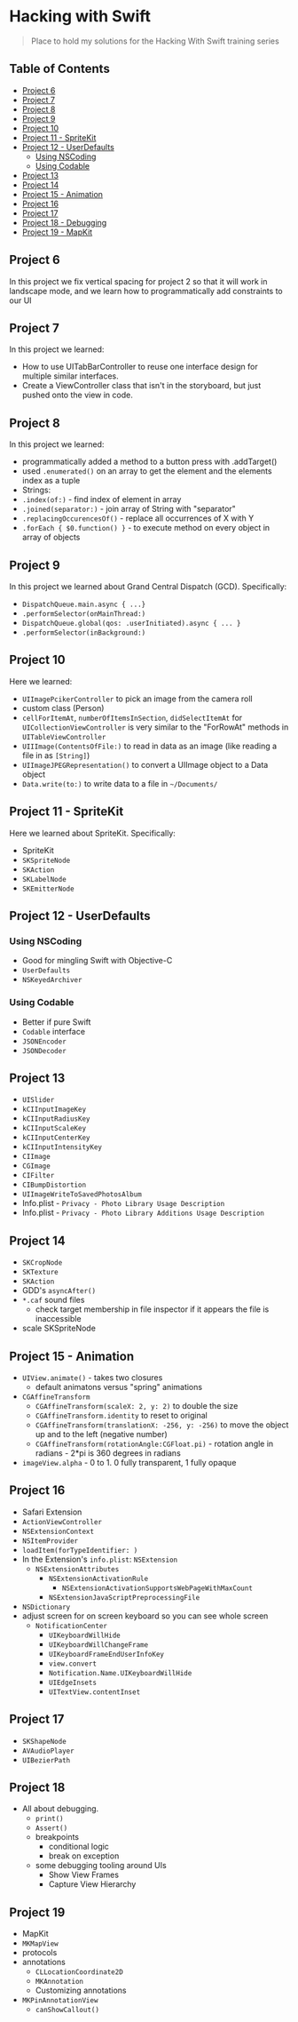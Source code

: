 # Hacking with Swift
> Place to hold my solutions for the Hacking With Swift training series

## Table of Contents
* [Project 6](#project-6)
* [Project 7](#project-7)
* [Project 8](#project-8)
* [Project 9](#project-9)
* [Project 10](#project-10)
* [Project 11 - SpriteKit](#project-11---spritekit)
* [Project 12 - UserDefaults](#project-12---userdefaults)
    + [Using NSCoding](#using-nscoding)
    + [Using Codable](#using-codable)
* [Project 13](#project-13)
* [Project 14](#project-14)
* [Project 15 - Animation](#project-15---animation)
* [Project 16](#project-16)
* [Project 17](#project-17)
* [Project 18 - Debugging](#project-18)
* [Project 19 - MapKit](#project-19)

## Project 6
In this project we fix vertical spacing for project 2 so that it will work in landscape mode, and we learn how to programmatically add constraints to our UI

## Project 7
In this project we learned:
* How to use UITabBarController to reuse one interface design for multiple similar interfaces.
* Create a ViewController class that isn't in the storyboard, but just pushed onto the view in code.

## Project 8
In this project we learned:
* programmatically added a method to a button press with .addTarget()
* used `.enumerated()` on an array to get the element and the elements index as a tuple
* Strings:
 * `.index(of:)` - find index of element in array
 * `.joined(separator:)`  - join array of String with "separator"
 * `.replacingOccurencesOf()` - replace all occurrences of X with Y
* `.forEach { $0.function() }` - to execute method on every object in array of objects

## Project 9
In this project we learned about Grand Central Dispatch (GCD).  Specifically:
* `DispatchQueue.main.async { ...}`
* `.performSelector(onMainThread:)`
* `DispatchQueue.global(qos: .userInitiated).async { ... }`
* `.performSelector(inBackground:)`

## Project 10
Here we learned:
* `UIImagePcikerController` to pick an image from the camera roll
* custom class (Person)
* `cellForItemAt`, `numberOfItemsInSection`, `didSelectItemAt` for `UICollectionViewController` is very similar to the "ForRowAt" methods in `UITableViewController`
* `UIIImage(ContentsOfFile:)` to read in data as an image (like reading a file in as `[String]`)
* `UIImageJPEGRepresentation()` to convert a UIImage object to a Data object
* `Data.write(to:)` to write data to a file in `~/Documents/`

## Project 11 - SpriteKit
Here we learned about SpriteKit.  Specifically:
* SpriteKit
* `SKSpriteNode`
* `SKAction`
* `SKLabelNode`
* `SKEmitterNode`

## Project 12 - UserDefaults
### Using NSCoding
* Good for mingling Swift with Objective-C
* `UserDefaults`
* `NSKeyedArchiver`

### Using Codable
* Better if pure Swift
* `Codable` interface
* `JSONEncoder`
* `JSONDecoder`

## Project 13
* `UISlider`
* `kCIInputImageKey`
* `kCIInputRadiusKey`
* `kCIInputScaleKey`
* `kCIInputCenterKey`
* `kCIInputIntensityKey`
* `CIImage`
* `CGImage`
* `CIFilter`
* `CIBumpDistortion`
* `UIImageWriteToSavedPhotosAlbum`
* Info.plist - `Privacy - Photo Library Usage Description`
* Info.plist - `Privacy - Photo Library Additions Usage Description`


## Project 14
* `SKCropNode`
* `SKTexture`
* `SKAction`
* GDD's `asyncAfter()`
* `*.caf` sound files
  * check target membership in file inspector if it appears the file is inaccessible
* scale SKSpriteNode

## Project 15 - Animation
* `UIView.animate()` - takes two closures
  * default animatons versus "spring" animations
* `CGAffineTransform`
  * `CGAffineTransform(scaleX: 2, y: 2)` to double the size
  * `CGAffineTransform.identity` to reset to original
  * `CGAffineTransform(translationX: -256, y: -256)` to move the object up and to the left (negative number)
  * `CGAffineTransform(rotationAngle:CGFloat.pi)` - rotation angle in radians - 2*pi is 360 degrees in radians
* `imageView.alpha` - 0 to 1.  0 fully transparent, 1 fully opaque

## Project 16
* Safari Extension
* `ActionViewController`
* `NSExtensionContext`
* `NSItemProvider`
* `loadItem(forTypeIdentifier: )`
* In the Extension's `info.plist`: `NSExtension`
  * `NSExtensionAttributes`
    * `NSExtensionActivationRule`
      * `NSExtensionActivationSupportsWebPageWithMaxCount`
    * `NSExtensionJavaScriptPreprocessingFile`
* `NSDictionary`
* adjust screen for on screen keyboard so you can see whole screen
  * `NotificationCenter`
    * `UIKeyboardWillHide`
    * `UIKeyboardWillChangeFrame`
    * `UIKeyboardFrameEndUserInfoKey`
    * `view.convert`
    * `Notification.Name.UIKeyboardWillHide`
    * `UIEdgeInsets`
    * `UITextView.contentInset`

## Project 17
* `SKShapeNode`
* `AVAudioPlayer`
* `UIBezierPath`

## Project 18
* All about debugging.
  * `print()`
  * `Assert()`
  * breakpoints
    * conditional logic
    * break on exception
  * some debugging tooling around UIs
    * Show View Frames
    * Capture View Hierarchy
    
## Project 19
* MapKit
* `MKMapView`
* protocols
* annotations
  * `CLLocationCoordinate2D`
  * `MKAnnotation`
  * Customizing annotations
* `MKPinAnnotationView`
  * `canShowCallout()`
  